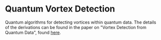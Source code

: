 # Quantum Vortex Detection
Quantum algorithms for detecting vortices within quantum data. The details of the derivations can be found in the paper on "Vortex Detection from Quantum Data", found [here](https://arxiv.org/abs/2506.23976). 
